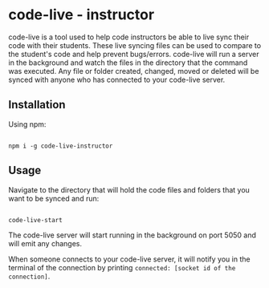 # code-live - instructor
code-live is a tool used to help code instructors be able to live sync their code with their students. These live syncing files can be used to compare to the student's code and help prevent bugs/errors.
code-live will run a server in the background and watch the files in the directory that the command was executed. Any file or folder created, changed, moved or deleted will be synced with anyone who has connected to your code-live server.

## Installation
Using npm:

```

npm i -g code-live-instructor

```

## Usage
Navigate to the directory that will hold the code files and folders that you want to be synced and run:

```

code-live-start

```

The code-live server will start running in the background on port 5050 and will emit any changes. 

When someone connects to your code-live server, it will notify you in the terminal of the connection by printing `connected: [socket id of the connection]`. 
